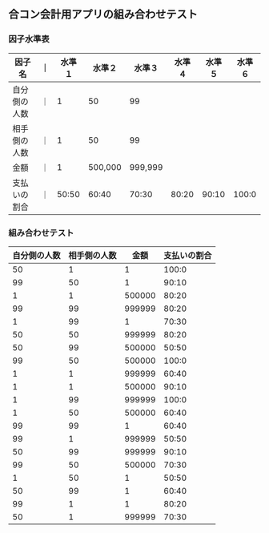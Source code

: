 ## 合コン会計用アプリの組み合わせテスト

### 因子水準表

|因子名|｜|水準１|水準２|水準３|水準４|水準５|水準６|
|--|--|--|--|--|--|--|--|
|自分側の人数|｜|1|50|99||||
|相手側の人数|｜|1|50|99||||
|金額|｜|1|500,000|999,999||||
|支払いの割合|｜|50:50|60:40|70:30|80:20|90:10|100:0|

### 組み合わせテスト

|自分側の人数|相手側の人数|金額|支払いの割合|
|--|--|--|--|
|50|1|1|100:0|
|99|50|1|90:10|
|1|1|500000|80:20|
|99|99|999999|80:20|
|1|99|1|70:30|
|50|50|999999|80:20|
|50|99|500000|50:50|
|99|50|500000|100:0|
|1|1|999999|60:40|
|1|1|500000|90:10|
|1|99|999999|100:0|
|1|50|500000|60:40|
|99|99|1|60:40|
|99|1|999999|50:50|
|50|99|999999|90:10|
|99|50|500000|70:30|
|1|50|1|50:50|
|50|99|1|60:40|
|99|1|1|80:20|
|50|1|999999|70:30|
